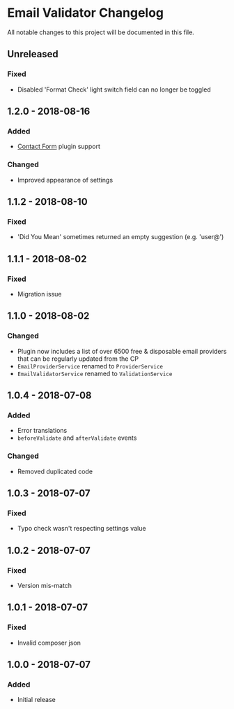 # Email Validator Changelog

All notable changes to this project will be documented in this file.

## Unreleased

### Fixed
- Disabled 'Format Check' light switch field can no longer be toggled

## 1.2.0 - 2018-08-16

### Added
- [Contact Form](https://github.com/craftcms/contact-form) plugin support

### Changed
- Improved appearance of settings

## 1.1.2 - 2018-08-10

### Fixed
- 'Did You Mean' sometimes returned an empty suggestion (e.g. 'user@')

## 1.1.1 - 2018-08-02

### Fixed
- Migration issue

## 1.1.0 - 2018-08-02

### Changed
- Plugin now includes a list of over 6500 free & disposable email providers that can be regularly updated from the CP
- `EmailProviderService` renamed to `ProviderService`
- `EmailValidatorService` renamed to `ValidationService`

## 1.0.4 - 2018-07-08

### Added
- Error translations
- `beforeValidate` and `afterValidate` events

### Changed
- Removed duplicated code

## 1.0.3 - 2018-07-07

### Fixed
- Typo check wasn't respecting settings value

## 1.0.2 - 2018-07-07

### Fixed
- Version mis-match

## 1.0.1 - 2018-07-07

### Fixed
- Invalid composer json

## 1.0.0 - 2018-07-07

### Added
- Initial release
